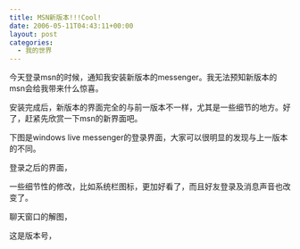 ```yaml
---
title: MSN新版本!!!Cool!
date: 2006-05-11T04:43:11+00:00
layout: post
categories:
  - 我的世界
---
```


今天登录msn的时候，通知我安装新版本的messenger。我无法预知新版本的msn会给我带来什么惊喜。

安装完成后，新版本的界面完全的与前一版本不一样，尤其是一些细节的地方。好了，赶紧先欣赏一下msn的新界面吧。

下图是windows live messenger的登录界面，大家可以很明显的发现与上一版本的不同。

登录之后的界面，

一些细节性的修改，比如系统栏图标，更加好看了，而且好友登录及消息声音也改变了。

聊天窗口的解图，

这是版本号，

